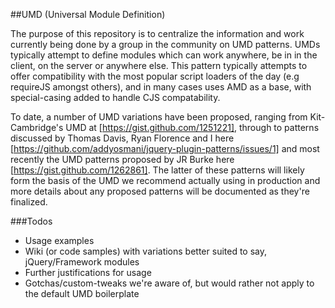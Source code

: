 ##UMD (Universal Module Definition)

The purpose of this repository is to centralize the information and work currently being done
by a group in the community on UMD patterns. UMDs typically attempt to define modules which 
can work anywhere, be in in the client, on the server or anywhere else. This pattern typically 
attempts to offer compatibility with the most popular script loaders of the day (e.g requireJS 
amongst others), and in many cases uses AMD as a base, with special-casing added to handle 
CJS compatability.

To date, a number of UMD variations have been proposed, ranging from Kit-Cambridge's UMD at
[https://gist.github.com/1251221], through to patterns discussed by Thomas Davis, Ryan Florence
and I here [https://github.com/addyosmani/jquery-plugin-patterns/issues/1] and most recently
the UMD patterns proposed by JR Burke here [https://gist.github.com/1262861]. The latter of these
patterns will likely form the basis of the UMD we recommend actually using in production and 
more details about any proposed patterns will be documented as they're finalized.

###Todos
<ul>
<li>Usage examples</li>
<li>Wiki (or code samples) with variations better suited to say, jQuery/Framework modules</li>
<li>Further justifications for usage</li>
<li>Gotchas/custom-tweaks we're aware of, but would rather not apply to the default UMD boilerplate</li>
</ul>